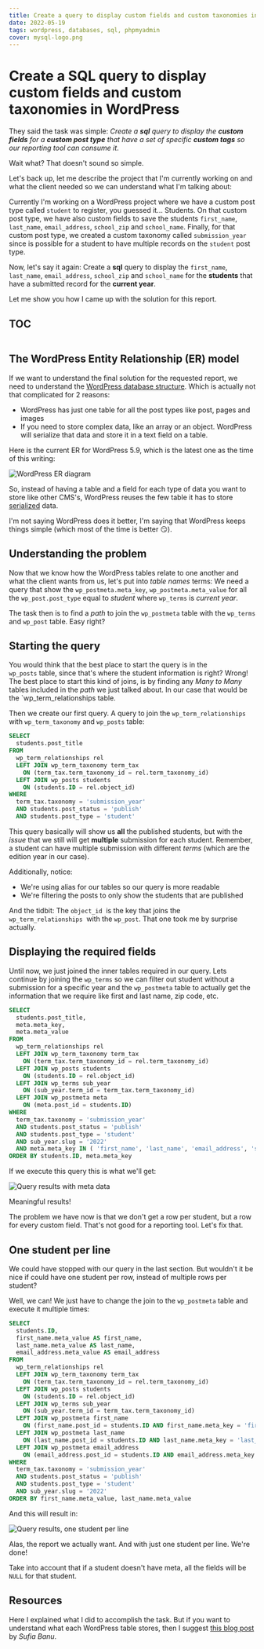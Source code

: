 ```yaml
---
title: Create a query to display custom fields and custom taxonomies in WordPress
date: 2022-05-19
tags: wordpress, databases, sql, phpmyadmin
cover: mysql-logo.png
---
```


# Create a SQL query to display custom fields and custom taxonomies in WordPress

They said the task was simple: _Create a **sql** query to display the **custom fields** for a **custom post type** that have a set of specific **custom tags** so our reporting tool can consume it_.

Wait what? That doesn't sound so simple.

Let's back up, let me describe the project that I'm currently working on and what the client needed so we can understand what I'm talking about:

Currently I'm working on a WordPress project where we have a custom post type called `student` to register, you guessed it... Students. On that custom post type, we have also custom fields to save the students `first_name`, `last_name`, `email_address`, `school_zip`  and `school_name`. Finally, for that custom post type, we created a custom taxonomy called `submission_year` since is possible for a student to have multiple records on the `student` post type.

Now, let's say it again: Create a **sql** query to display the `first_name`, `last_name`, `email_address`, `school_zip`  and `school_name` for the **students** that have a submitted record for the **current year**.

Let me show you how I came up with the solution for this report.

## TOC

```toc

```

## The WordPress Entity Relationship (ER) model

If we want to understand the final solution for the requested report, we need to understand the [WordPress database structure](https://codex.wordpress.org/Database_Description). Which is actually not that complicated for 2 reasons:

- WordPress has just one table for all the post types like post, pages and images
- If you need to store complex data, like an array or an object. WordPress will serialize that data and store it in a text field on a table.

Here is the current ER for WordPress 5.9, which is the latest one as the time of this writing:

![WordPress ER diagram](https://codex.wordpress.org/images/2/25/WP4.4.2-ERD.png)

So, instead of having a table and a field for each type of data you want to store like other CMS's, WordPress reuses the few table it has to store [serialized](https://www.php.net/manual/en/function.serialize.php) data.

I'm not saying WordPress does it better, I'm saying that WordPress keeps things simple (which most of the time is better 😏).

## Understanding the problem

Now that we know how the WordPress tables relate to one another and what the client wants from us, let's put into _table names_ terms: We need a query that show the `wp_postmeta.meta_key`, `wp_postmeta.meta_value` for all the `wp_post.post_type` equal to _student_ where `wp_terms` is _current year_.

The task then is to find a _path_ to join the `wp_postmeta` table with the `wp_terms` and `wp_post` table. Easy right?

## Starting the query

You would think that the best place to start the query is in the `wp_posts` table, since that's where the student information is right? Wrong! The best place to start this kind of joins, is by finding any _Many to Many_ tables included in the _path_ we just talked about. In our case that would be the `wp_term_relationships table.

Then we create our first query. A query to join the `wp_term_relationships` with `wp_term_taxonomy` and `wp_posts` table:

```sql
SELECT
  students.post_title
FROM
  wp_term_relationships rel
  LEFT JOIN wp_term_taxonomy term_tax
    ON (term_tax.term_taxonomy_id = rel.term_taxonomy_id)
  LEFT JOIN wp_posts students
    ON (students.ID = rel.object_id)
WHERE
  term_tax.taxonomy = 'submission_year'
  AND students.post_status = 'publish'
  AND students.post_type = 'student'
```

This query basically will show us **all** the published students, but with the _issue_ that we still will get **multiple** submission for each student. Remember, a student can have multiple submission with different _terms_ (which are the edition year in our case).

Additionally, notice:

- We're using alias for our tables so our query is more readable
- We're filtering the posts to only show the students that are published

And the tidbit: The `object_id`  is the key that joins the `wp_term_relationships`  with the `wp_post`. That one took me by surprise actually.

## Displaying the required fields

Until now, we just joined the inner tables required in our query. Lets continue by joining the `wp_terms` so we can filter out student without a submission for a specific year and  the `wp_postmeta` table to actually get the information that we require like first and last name, zip code, etc.

```sql {10-14,19-20}
SELECT
  students.post_title,
  meta.meta_key,
  meta.meta_value
FROM
  wp_term_relationships rel
  LEFT JOIN wp_term_taxonomy term_tax
    ON (term_tax.term_taxonomy_id = rel.term_taxonomy_id)
  LEFT JOIN wp_posts students
    ON (students.ID = rel.object_id)
  LEFT JOIN wp_terms sub_year
    ON (sub_year.term_id = term_tax.term_taxonomy_id)
  LEFT JOIN wp_postmeta meta
    ON (meta.post_id = students.ID)
WHERE
  term_tax.taxonomy = 'submission_year'
  AND students.post_status = 'publish'
  AND students.post_type = 'student'
  AND sub_year.slug = '2022'
  AND meta.meta_key IN ( 'first_name', 'last_name', 'email_address', 'school_zip', 'school_name')
ORDER BY students.ID, meta.meta_key
```

If we execute this query this is what we'll get:

![Query results with meta data](query-results-rows.png)

Meaningful results!

The problem we have now is that we don't get a row per student, but a row for every custom field. That's not good for a reporting tool. Let's fix that.

## One student per line

We could have stopped with our query in the last section. But wouldn't it be nice if could have one student per row, instead of multiple rows per student?

Well, we can! We just have to change the join to the `wp_postmeta` table and execute it multiple times:

```sql {14-19}
SELECT
  students.ID,
  first_name.meta_value AS first_name,
  last_name.meta_value AS last_name,
  email_address.meta_value AS email_address
FROM
  wp_term_relationships rel
  LEFT JOIN wp_term_taxonomy term_tax
    ON (term_tax.term_taxonomy_id = rel.term_taxonomy_id)
  LEFT JOIN wp_posts students
    ON (students.ID = rel.object_id)
  LEFT JOIN wp_terms sub_year
    ON (sub_year.term_id = term_tax.term_taxonomy_id)
  LEFT JOIN wp_postmeta first_name
    ON (first_name.post_id = students.ID AND first_name.meta_key = 'first_name' )
  LEFT JOIN wp_postmeta last_name
    ON (last_name.post_id = students.ID AND last_name.meta_key = 'last_name' )
  LEFT JOIN wp_postmeta email_address
    ON (email_address.post_id = students.ID AND email_address.meta_key = 'email_address' )
WHERE
  term_tax.taxonomy = 'submission_year'
  AND students.post_status = 'publish'
  AND students.post_type = 'student'
  AND sub_year.slug = '2022'
ORDER BY first_name.meta_value, last_name.meta_value
```

And this will result in:

![Query results, one student per line](query-results-columns.png)

Alas, the report we actually want. And with just one student per line. We're done!

Take into account that if a student doesn't have meta, all the fields will be `NULL` for that student.

## Resources

Here I explained what I did to accomplish the task. But if you want to understand what each WordPress table stores, then I suggest [this blog post](https://blogvault.net/wordpress-database-schema/) by _Sufia Banu_.
